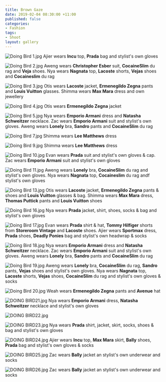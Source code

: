 ```yaml
---
title: Brown Gaze
date: 2019-02-04 08:30:00 +11:00
published: false
categories:
- Fashion
tags:
- Shoot
layout: gallery
---
```


![Doing Bird 1.jpg](/uploads/Doing%20Bird%201.jpg)
Ajier wears **Incu** top, **Prada** bag and stylist's own gloves

![Doing Bird 2.jpg](/uploads/Doing%20Bird%202.jpg)
Aweng wears **Christopher Esber** suit, **CocaineSlim** du rag and **Veja** shoes. Nya wears **Nagnata** top, **Lacoste** shorts, **Vejas** shoes and **Cocaineslim** du rag

![Doing Bird 3.jpg](/uploads/Doing%20Bird%203.jpg)
Otis wears **Lacoste** jacket, **Ermenegildo Zegna** pants and **Louis Vuitton** glasses. Shimma wears **Max Mara** dress and own jewellery

![Doing Bird 4.jpg](/uploads/Doing%20Bird%204.jpg)
Otis wears **Ermenegildo Zegna** jacket

![Doing Bird 5.jpg](/uploads/Doing%20Bird%205.jpg)
Nya wears **Emporio Armani** dress and **Natasha Schweitzer** necklace. Zac wears **Emporio Armani** suit and stylist's own gloves. Aweng wears **Lonely** bra, **Sandro** pants and **CocaineSlim** du rag

![Doing Bird 7.jpg](/uploads/Doing%20Bird%207.jpg)
Shimma wears **Lee Matthews** dress

![Doing Bird 9.jpg](/uploads/Doing%20Bird%209.jpg)
Shimma wears **Lee Matthews** dress

![Doing Bird 10.jpg](/uploads/Doing%20Bird%2010.jpg)
Evan wears **Prada** suit and stylist's own gloves & cap. Zac wears **Emporio Armani** suit and stylist's own gloves

![Doing Bird 11.jpg](/uploads/Doing%20Bird%2011.jpg)
Aweng wears **Lonely** bra, **CocaineSlim** du rag and stylist's own gloves. Nya wears **Nagnata** top, **Cocaineslim** du rag andf stylist's own gloves

![Doing Bird 13.jpg](/uploads/Doing%20Bird%2013.jpg)
Otis wears **Lacoste** jacket, **Ermenegildo Zegna** pants & shoes and **Louis Vuitton** glasses & bag. Shimma wears **Max Mara** dress, **Thomas Puttick** pants and **Louis Vuitton** shoes

![Doing Bird 16.jpg](/uploads/Doing%20Bird%2016.jpg)
Nya wears **Prada** jacket, shirt, shoes, socks & bag and stylist's own gloves

![Doing Bird 17.jpg](/uploads/Doing%20Bird%2017.jpg)
Evan wears **Prada** shirt & hat, **Tommy Hilfiger** shorts from **Storeroom Vintage** and **Lacoste** shoes. Ajier wears **Sportmax** dress, **Prada** shoes, **Deadly Ponies** bag and stylist's own headwrap & socks

![Doing Bird 18.jpg](/uploads/Doing%20Bird%2018.jpg)
Nya wears **Emporio Armani** dress and **Natasha Schweitzer** necklace. Zac wears **Emporio Armani** suit and stylist's own gloves. Aweng wears **Lonely** bra, **Sandro** pants and **CocaineSlim** du rag

![Doing Bird 19.jpg](/uploads/Doing%20Bird%2019.jpg)
Aweng wears **Lonely** bra, **CocaineSlim** du rag, **Sandro** pants, **Vejas** shoes and stylist's own gloves. Nya wears **Nagnata** top, **Lacoste** shorts, **Vejas** shoes, **CocaineSlim** du rag and stylist's own gloves & socks

![Doing Bird 20.jpg](/uploads/Doing%20Bird%2020.jpg)
Weah wears **Ermenegildo Zegna** pants and **Avenue** hat

![DOING BIRD21.jpg](/uploads/DOING%20BIRD21.jpg)
Nya wears **Emporio Armani** dress, **Natasha Schweitzer** necklace and stylist's own gloves

![DOING BIRD22.jpg](/uploads/DOING%20BIRD22.jpg)

![DOING BIRD23.jpg](/uploads/DOING%20BIRD23.jpg)
Nya wears **Prada** shirt, jacket, skirt, socks, shoes & bag and stylist's own gloves

![DOING BIRD24.jpg](/uploads/DOING%20BIRD24.jpg)
Ajier wears **Incu** top, **Max Mara** skirt, **Bally** shoes, **Prada** bag and stylist's own gloves & socks

![DOING BIRD25.jpg](/uploads/DOING%20BIRD25.jpg)
Zac wears **Bally** jacket an stylist's own underwear and socks

![DOING BIRD26.jpg](/uploads/DOING%20BIRD26.jpg)
Zac wears **Bally** jacket an stylist's own underwear and socks
